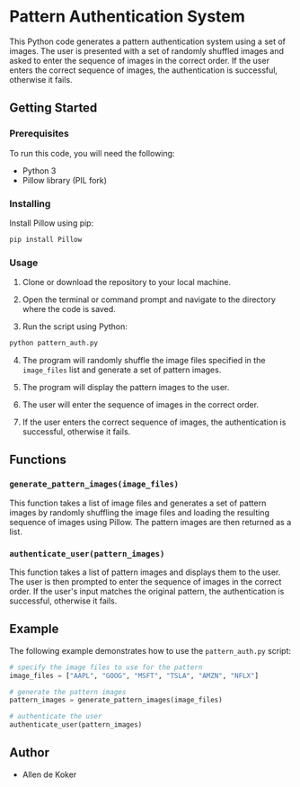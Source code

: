 # Pattern Authentication System

This Python code generates a pattern authentication system using a set of images. The user is presented with a set of randomly shuffled images and asked to enter the sequence of images in the correct order. If the user enters the correct sequence of images, the authentication is successful, otherwise it fails.

## Getting Started

### Prerequisites

To run this code, you will need the following:

- Python 3
- Pillow library (PIL fork)

### Installing

Install Pillow using pip:

```bash
pip install Pillow
```

### Usage

1. Clone or download the repository to your local machine.

2. Open the terminal or command prompt and navigate to the directory where the code is saved.

3. Run the script using Python:

```bash
python pattern_auth.py
```

4. The program will randomly shuffle the image files specified in the `image_files` list and generate a set of pattern images.

5. The program will display the pattern images to the user.

6. The user will enter the sequence of images in the correct order.

7. If the user enters the correct sequence of images, the authentication is successful, otherwise it fails.

## Functions

### `generate_pattern_images(image_files)`

This function takes a list of image files and generates a set of pattern images by randomly shuffling the image files and loading the resulting sequence of images using Pillow. The pattern images are then returned as a list.

### `authenticate_user(pattern_images)`

This function takes a list of pattern images and displays them to the user. The user is then prompted to enter the sequence of images in the correct order. If the user's input matches the original pattern, the authentication is successful, otherwise it fails.

## Example

The following example demonstrates how to use the `pattern_auth.py` script:

```python
# specify the image files to use for the pattern
image_files = ["AAPL", "GOOG", "MSFT", "TSLA", "AMZN", "NFLX"]

# generate the pattern images
pattern_images = generate_pattern_images(image_files)

# authenticate the user
authenticate_user(pattern_images)
```

## Author

- Allen de Koker